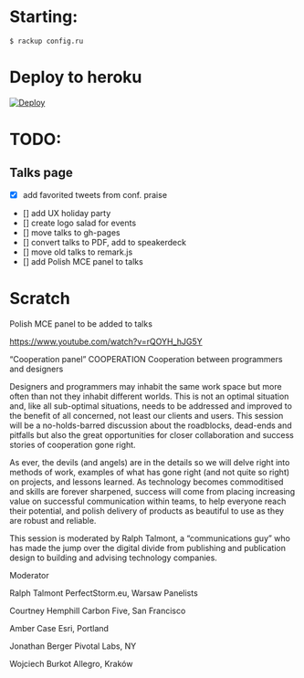 # Starting:

`$ rackup config.ru`

# Deploy to heroku
[![Deploy](https://www.herokucdn.com/deploy/button.svg)](https://heroku.com/deploy?template=https://github.com/jonathanpberger/jpb.com)


# TODO:


## Talks page
- [x] add favorited tweets from conf. praise
- [] add UX holiday party
- [] create logo salad for events
- [] move talks to gh-pages
- [] convert talks to PDF, add to speakerdeck
- [] move old talks to remark.js
- [] add Polish MCE panel to talks

# Scratch

Polish MCE panel to be added to talks

https://www.youtube.com/watch?v=rQOYH_hJG5Y

“Cooperation panel”
COOPERATION
Cooperation between programmers and designers

Designers and programmers may inhabit the same work space but more often than not they inhabit different worlds. This is not an optimal situation and, like all sub-optimal situations, needs to be addressed and improved to the benefit of all concerned, not least our clients and users. This session will be a no-holds-barred discussion about the roadblocks, dead-ends and pitfalls but also the great opportunities for closer collaboration and success stories of cooperation gone right.

As ever, the devils (and angels) are in the details so we will delve right into methods of work, examples of what has gone right (and not quite so right) on projects, and lessons learned. As technology becomes commoditised and skills are forever sharpened, success will come from placing increasing value on successful communication within teams, to help everyone reach their potential, and polish delivery of products as beautiful to use as they are robust and reliable.

This session is moderated by Ralph Talmont, a “communications guy” who has made the jump over the digital divide from publishing and publication design to building and advising technology companies.

Moderator

Ralph Talmont
PerfectStorm.eu, Warsaw
Panelists

Courtney Hemphill
Carbon Five, San Francisco

Amber Case
Esri, Portland

Jonathan Berger
Pivotal Labs, NY

Wojciech Burkot
Allegro, Kraków

